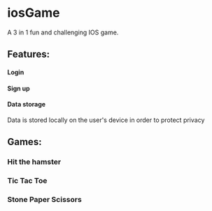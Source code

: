 # iosGame
A 3 in 1 fun and challenging IOS game.

## Features:

#### Login
#### Sign up
#### Data storage
Data is stored locally on the user's device in order to protect privacy

## Games: 
### Hit the hamster
### Tic Tac Toe
### Stone Paper Scissors

